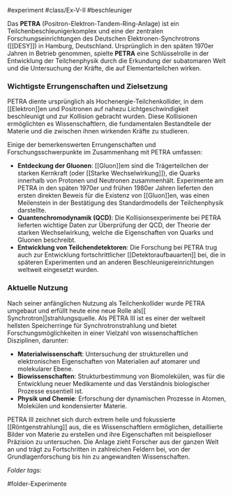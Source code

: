 #experiment #class/Ex-V-II #beschleuniger 

Das **PETRA** (Positron-Elektron-Tandem-Ring-Anlage) ist ein Teilchenbeschleunigerkomplex und eine der zentralen Forschungseinrichtungen des Deutschen Elektronen-Synchrotrons ([[DESY]]) in Hamburg, Deutschland. Ursprünglich in den späten 1970er Jahren in Betrieb genommen, spielte **PETRA** eine Schlüsselrolle in der Entwicklung der Teilchenphysik durch die Erkundung der subatomaren Welt und die Untersuchung der Kräfte, die auf Elementarteilchen wirken.

### Wichtigste Errungenschaften und Zielsetzung

PETRA diente ursprünglich als Hochenergie-Teilchenkollider, in dem [[Elektron]]en und Positronen  auf nahezu Lichtgeschwindigkeit beschleunigt und zur Kollision gebracht wurden. Diese Kollisionen ermöglichten es Wissenschaftlern, die fundamentalen Bestandteile der Materie und die zwischen ihnen wirkenden Kräfte zu studieren.

Einige der bemerkenswerten Errungenschaften und Forschungsschwerpunkte im Zusammenhang mit PETRA umfassen:

- **Entdeckung der Gluonen**: [[Gluon]]em sind die Trägerteilchen der starken Kernkraft (oder [[Starke Wechselwirkung]]), die Quarks innerhalb von Protonen und Neutronen zusammenhält. Experimente am PETRA in den späten 1970er und frühen 1980er Jahren lieferten den ersten direkten Beweis für die Existenz von [[Gluon]]en, was einen Meilenstein in der Bestätigung des Standardmodells der Teilchenphysik darstellte.
- **Quantenchromodynamik (QCD)**: Die Kollisionsexperimente bei PETRA lieferten wichtige Daten zur Überprüfung der QCD, der Theorie der starken Wechselwirkung, welche die Eigenschaften von Quarks und Gluonen beschreibt.
- **Entwicklung von Teilchendetektoren**: Die Forschung bei PETRA trug auch zur Entwicklung fortschrittlicher [[Detektoraufbauarten]] bei, die in späteren Experimenten und an anderen Beschleunigereinrichtungen weltweit eingesetzt wurden.

### Aktuelle Nutzung

Nach seiner anfänglichen Nutzung als Teilchenkollider wurde PETRA umgebaut und erfüllt heute eine neue Rolle als[[ Synchrotron]]strahlungsquelle. Als PETRA III ist es einer der weltweit hellsten Speicherringe für Synchrotronstrahlung und bietet Forschungsmöglichkeiten in einer Vielzahl von wissenschaftlichen Disziplinen, darunter:

- **Materialwissenschaft**: Untersuchung der strukturellen und elektronischen Eigenschaften von Materialien auf atomarer und molekularer Ebene.
- **Biowissenschaften**: Strukturbestimmung von Biomolekülen, was für die Entwicklung neuer Medikamente und das Verständnis biologischer Prozesse essentiell ist.
- **Physik und Chemie**: Erforschung der dynamischen Prozesse in Atomen, Molekülen und kondensierter Materie.

PETRA III zeichnet sich durch extrem helle und fokussierte [[Röntgenstrahlung]] aus, die es Wissenschaftlern ermöglichen, detaillierte Bilder von Materie zu erstellen und ihre Eigenschaften mit beispielloser Präzision zu untersuchen. Die Anlage zieht Forscher aus der ganzen Welt an und trägt zu Fortschritten in zahlreichen Feldern bei, von der Grundlagenforschung bis hin zu angewandten Wissenschaften.


 *Folder tags:*

#folder-Experimente